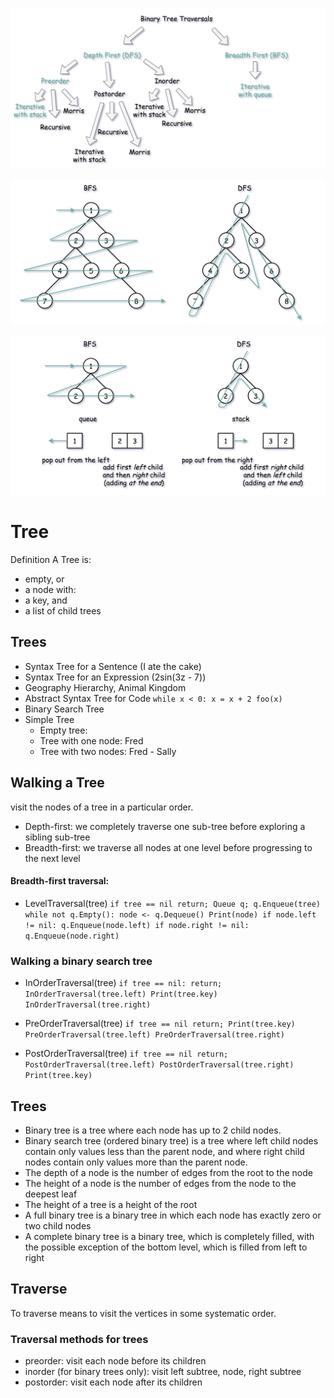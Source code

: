 


![bt-traversal.png](bt-traversal.png)


![bfs-vs-dfs.png](bfs-vs-dfs.png)


![stack-vs-queue](stack-vs-queue.png)


# Tree

Definition
A Tree is:
- empty, or
- a node with:
- a key, and
- a list of child trees

## Trees

- Syntax Tree for a Sentence (I ate the cake)
- Syntax Tree for an Expression (2sin(3z - 7))
- Geography Hierarchy, Animal Kingdom
- Abstract Syntax Tree for Code
  `while x < 0:
  x = x + 2
  foo(x)`
- Binary Search Tree
- Simple Tree
    - Empty tree:
    - Tree with one node: Fred
    - Tree with two nodes: Fred - Sally

## Walking a Tree
visit the nodes of a tree in a particular order.
- Depth-first: we completely traverse one sub-tree before
  exploring a sibling sub-tree
- Breadth-first: we traverse all nodes at one level
  before progressing to the next level


#### Breadth-first traversal:
- LevelTraversal(tree)
  `if tree == nil
  return;
  Queue q;
  q.Enqueue(tree)
  while not q.Empty():
  node <- q.Dequeue()
  Print(node)
  if node.left != nil:
  q.Enqueue(node.left)
  if node.right != nil:
  q.Enqueue(node.right)`

### Walking a binary search tree
- InOrderTraversal(tree)
  `if tree == nil:
  return;
  InOrderTraversal(tree.left)
  Print(tree.key)
  InOrderTraversal(tree.right)`

- PreOrderTraversal(tree)
  `if tree == nil
  return;
  Print(tree.key)
  PreOrderTraversal(tree.left)
  PreOrderTraversal(tree.right)`

- PostOrderTraversal(tree)
  `if tree == nil
  return;
  PostOrderTraversal(tree.left)
  PostOrderTraversal(tree.right)
  Print(tree.key)` 

## Trees

- Binary tree is a tree where each node has up to 2 child nodes.
- Binary search tree (ordered binary tree) is a tree where left child nodes
  contain only values less than the parent node,
  and where right child nodes contain only values more than the parent node.
- The depth of a node is the number of edges from the root to the node
- The height of a node is the number of edges from the node to the deepest leaf
- The height of a tree is a height of the root
- A full binary tree is a binary tree in which each node has exactly zero or two child nodes
- A complete binary tree is a binary tree, which is completely filled, with the possible exception
  of the bottom level, which is filled from left to right

## Traverse
To traverse means to visit the vertices in some systematic order.

### Traversal methods for trees
- preorder: visit each node before its children
- inorder (for binary trees only): visit left subtree, node, right subtree
- postorder: visit each node after its children
